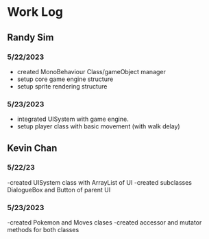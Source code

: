 # Work Log

## Randy Sim

### 5/22/2023

- created MonoBehaviour Class/gameObject manager
- setup core game engine structure
- setup sprite rendering structure

### 5/23/2023

- integrated UISystem with game engine.
- setup player class with basic movement (with walk delay)


## Kevin Chan

### 5/22/23

-created UISystem class with ArrayList of UI
-created subclasses DialogueBox and Button of parent UI

### 5/23/2023

-created Pokemon and Moves clases
-created accessor and mutator methods for both classes
